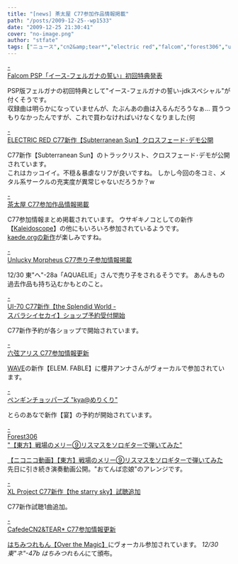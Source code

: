 ```yaml
---
title: "[news] 茶太屋 C77参加作品情報掲載"
path: "/posts/2009-12-25--wp1533"
date: "2009-12-25 21:30:41"
cover: "no-image.png"
author: "stfate"
tags: ["ニュース","cn2&amp;tear*","electric red","falcom","forest306","ui-70","unlucky morpheus","xl project","ペンギンチョッパーズ","六弦アリス","茶太"]
---
```


<style type="text/css">
<!--
p {white-space: pre-wrap};
-->
</style>

<a class="topics" href="http://www.falcom.co.jp/info/index.html" target="_blank">- Falcom PSP「イース-フェルガナの誓い」初回特典発表</a>
<div class="news">PSP版フェルガナの初回特典として"イース-フェルガナの誓い-jdkスペシャル"が付くそうです。
<div id="talk">収録曲は明らかになっていませんが、たぶんあの曲は入るんだろうなぁ…
買うつもりなかったんですが、これで買わなければいけなくなりました(何</div></div>

<a class="topics" href="http://punya.jp/keikoku/" target="_blank">- ELECTRIC RED C77新作【Subterranean Sun】クロスフェード･デモ公開</a>
<div class="news">C77新作【Subterranean Sun】のトラックリスト、クロスフェード･デモが公開されています。
<div id="talk">これはカッコイイ。不穏＆暴虐なリフが良いですね。
しかし今回の冬コミ、メタル系サークルの充実度が異常じゃないだろうか？w</div></div>

<a class="topics" href="http://chata.moo.jp/" target="_blank">- 茶太屋 C77参加作品情報掲載</a>
<div class="news">C77参加情報まとめ掲載されています。
ウサギキノコとしての新作【<a href="http://chata.moo.jp/uk6/index.html">Kaleidoscope</a>】の他にもいろいろ参加されているようです。
<div id="talk"><a href="http://goodbye-twenties.com/">kaede.orgの新作</a>が楽しみですね。</div></div>

<a class="topics" href="http://sound.jp/ankimo/" target="_blank">- Unlucky Morpheus C77売り子参加情報掲載</a>
<div class="news">12/30 東"へ"-28a「AQUAELIE」さんで売り子をされるそうです。
あんきもの過去作品も持ち込むかもとのこと。</div>

<a class="topics" href="http://ui-70.sakura.ne.jp/ui-70/" target="_blank">- UI-70 C77新作【the Splendid World - スバラシイセカイ】ショップ予約受付開始</a>
<div class="news">C77新作予約が各ショップで開始されています。</div>

<a class="topics" href="http://www.rokugen.net/" target="_blank">- 六弦アリス C77参加情報更新</a>
<div class="news"><a href="http://www.circle-wave.net/">WAVE</a>の新作【ELEM. FABLE】に櫻井アンナさんがヴォーカルで参加されています。</div>

<a class="topics" href="http://ameblo.jp/pen-cho/" target="_blank">- ペンギンチョッパーズ "kya@めりくり"</a>
<div class="news">とらのあなで新作【宴】の予約が開始されています。</div>

<a class="topics" href="http://tohoguitar.blog51.fc2.com/" target="_blank">- Forest306 "【東方】戦場のメリー⑨リスマスをソロギターで弾いてみた"</a>
<div class="news"><script type="text/javascript" src="http://ext.nicovideo.jp/thumb_watch/sm9183866"></script><noscript><a href="http://www.nicovideo.jp/watch/sm9183866">【ニコニコ動画】【東方】戦場のメリー⑨リスマスをソロギターで弾いてみた</a></noscript>
先日に引き続き演奏動画公開。"おてんば恋娘"のアレンジです。</div>

<a class="topics" href="http://www.xlproject.cc/" target="_blank">- XL Project C77新作【the starry sky】試聴追加</a>
<div class="news">C77新作試聴1曲追加。</div>

<a class="topics" href="http://homepage2.nifty.com/cn2/" target="_blank">- CafedeCN2&TEAR* C77参加情報更新</a>
<div class="news"><a href="http://8lemo.lala.cc/otm/">はちみつれもん【Over the Magic】</a>にヴォーカル参加されています。
<em>12/30 東"ネ"-47b はちみつれもん</em>にて頒布。</div>